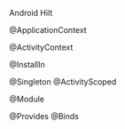 Android Hilt

@ApplicationContext

@ActivityContext

@InstallIn

@Singleton
@ActivityScoped

@Module

@Provides
@Binds
